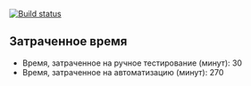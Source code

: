 [![Build status](https://ci.appveyor.com/api/projects/status/4pawpofuinlok6s0?svg=true)](https://ci.appveyor.com/project/Sapozhnikova-Ksenia/aqa-task5-part2-rest-selenide-pattern)

## Затраченное время
- Время, затраченное на ручное тестирование (минут): 30
- Время, затраченное на автоматизацию (минут): 270
